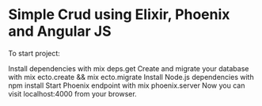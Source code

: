 # Simple Crud using Elixir, Phoenix and Angular JS

To start project:

Install dependencies with mix deps.get
Create and migrate your database with mix ecto.create && mix ecto.migrate
Install Node.js dependencies with npm install
Start Phoenix endpoint with mix phoenix.server
Now you can visit localhost:4000 from your browser.
